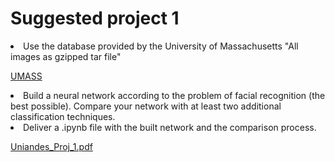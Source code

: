 <h1>Suggested project 1</h1>

<li> Use the database provided by the University of Massachusetts  "All images as gzipped tar file"

<a href=http://vis-www.cs.umass.edu/lfw/>UMASS</a>

<li>Build a neural network according to the problem of facial recognition (the best possible). Compare your network with at least two additional classification techniques.

<li>Deliver a .ipynb file with the built network and the comparison process.
  
  
[Uniandes_Proj_1.pdf](https://github.com/Fabiancaru/Advanced_Methods_Data_Analysis_II/files/7219727/Uniandes_Proj_1.pdf)
